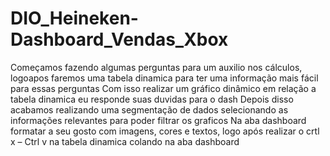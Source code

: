 # DIO_Heineken-Dashboard_Vendas_Xbox
Começamos fazendo algumas perguntas para um auxilio nos cálculos, logoapos faremos uma tabela dinamica para ter uma informação mais fácil para essas perguntas
Com isso realizar um gráfico dinâmico em relação a tabela dinamica eu responde suas duvidas para o dash
Depois disso acabamos realizando uma segmentação de dados selecionando as informações relevantes para poder filtrar os graficos
Na aba dashboard formatar a seu gosto com imagens, cores e textos, logo após realizar o crtl x – Ctrl v na tabela dinamica colando na aba dashboard
